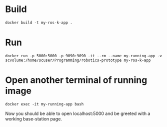 # Build
`docker build -t my-ros-k-app .`

# Run
`docker run -p 5000:5000 -p 9090:9090 -it --rm --name my-running-app -v scvolume:/home/scuser/Programming/robotics-prototype my-ros-k-app`

# Open another terminal of running image
`docker exec -it my-running-app bash`

Now you should be able to open localhost:5000 and be greeted with a working base-station page.
